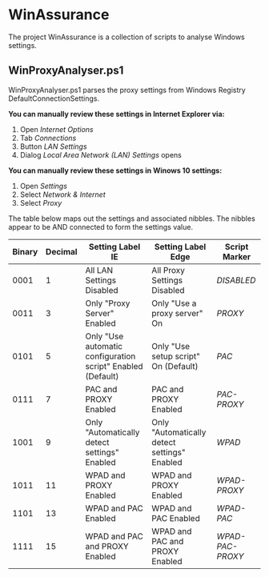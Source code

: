 # WinAssurance
The project WinAssurance is a collection of scripts to analyse Windows settings.

## WinProxyAnalyser.ps1
WinProxyAnalyser.ps1 parses the proxy settings from Windows Registry DefaultConnectionSettings.

**You can manually review these settings in Internet Explorer via:**
1. Open _Internet Options_
2. Tab _Connections_
3. Button _LAN Settings_
4. Dialog _Local Area Network (LAN) Settings_ opens

**You can manually review these settings in Winows 10 settings:**
1. Open _Settings_
2. Select _Network & Internet_
3. Select _Proxy_

The table below maps out the settings and associated nibbles. The nibbles appear to be  AND connected to form the settings value.

| Binary  | Decimal | Setting Label IE | Setting Label Edge | Script Marker |
| ------------- | ------------- | ------------- | ------------- | ------------- |
| 0001 | 1 | All LAN Settings Disabled | All Proxy Settings Disabled | *DISABLED* |
| 0011 | 3 | Only "Proxy Server" Enabled | Only "Use a proxy server" On | *PROXY* |
| 0101 | 5 | Only "Use automatic configuration script" Enabled (Default) | Only "Use setup script" On (Default) | *PAC* |
| 0111 | 7 | PAC and PROXY Enabled | PAC and PROXY Enabled | *PAC-PROXY* |
| 1001 | 9 | Only "Automatically detect settings" Enabled | Only "Automatically detect settings" Enabled | *WPAD* |
| 1011 | 11 | WPAD and PROXY Enabled | WPAD and PROXY Enabled | *WPAD-PROXY* |
| 1101 | 13 | WPAD and PAC Enabled | WPAD and PAC Enabled | *WPAD-PAC* |
| 1111 | 15 | WPAD and PAC and PROXY Enabled | WPAD and PAC and PROXY Enabled | *WPAD-PAC-PROXY* |
